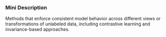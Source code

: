 ### Mini Description

Methods that enforce consistent model behavior across different views or transformations of unlabeled data, including contrastive learning and invariance-based approaches.
